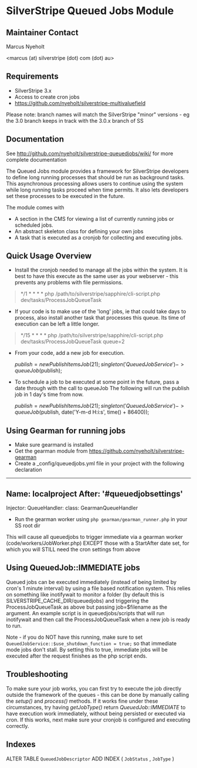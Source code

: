 # SilverStripe Queued Jobs Module


## Maintainer Contact

Marcus Nyeholt

<marcus (at) silverstripe (dot) com (dot) au>

## Requirements

* SilverStripe 3.x
* Access to create cron jobs
* https://github.com/nyeholt/silverstripe-multivaluefield

Please note: branch names will match the SilverStripe "minor" versions - eg 
the 3.0 branch keeps in track with the 3.0.x branch of SS

## Documentation

See http://github.com/nyeholt/silverstripe-queuedjobs/wiki/ for more complete
documentation

The Queued Jobs module provides a framework for SilverStripe developers to
define long running processes that should be run as background tasks.
This asynchronous processing allows users to continue using the system
while long running tasks proceed when time permits. It also lets
developers set these processes to be executed in the future.

The module comes with

* A section in the CMS for viewing a list of currently running jobs or scheduled jobs.
* An abstract skeleton class for defining your own jobs
* A task that is executed as a cronjob for collecting and executing jobs.

## Quick Usage Overview

* Install the cronjob needed to manage all the jobs within the system. It is best to have this execute as the
same user as your webserver - this prevents any problems with file permissions.

> */1 * * * * php /path/to/silverstripe/sapphire/cli-script.php dev/tasks/ProcessJobQueueTask

* If your code is to make use of the 'long' jobs, ie that could take days to process, also install another task
that processes this queue. Its time of execution can be left a little longer.

> */15 * * * * php /path/to/silverstripe/sapphire/cli-script.php dev/tasks/ProcessJobQueueTask queue=2

* From your code, add a new job for execution.

	$publish = new PublishItemsJob(21);
	singleton('QueuedJobService')->queueJob($publish);

* To schedule a job to be executed at some point in the future, pass a date through with the call to queueJob
The following will run the publish job in 1 day's time from now. 

	$publish = new PublishItemsJob(21);
	singleton('QueuedJobService')->queueJob($publish, date('Y-m-d H:i:s', time() + 86400));

## Using Gearman for running jobs

* Make sure gearmand is installed
* Get the gearman module from https://github.com/nyeholt/silverstripe-gearman
* Create a _config/queuedjobs.yml file in your project with the following declaration

---
Name: localproject
After: '#queuedjobsettings'
---
Injector:
  QueueHandler: 
    class: GearmanQueueHandler

* Run the gearman worker using `php gearman/gearman_runner.php` in your SS root dir

This will cause all queuedjobs to trigger immediate via a gearman worker (code/workers/JobWorker.php)
EXCEPT those with a StartAfter date set, for which you will STILL need the cron settings from above

## Using QueuedJob::IMMEDIATE jobs

Queued jobs can be executed immediately (instead of being limited by cron's 1 minute interval) by using
a file based notification system. This relies on something like inotifywait to monitor a folder (by
default this is SILVERSTRIPE_CACHE_DIR/queuedjobs) and triggering the ProcessJobQueueTask as above
but passing job=$filename as the argument. An example script is in queuedjobs/scripts that will run
inotifywait and then call the ProcessJobQueueTask when a new job is ready to run. 

Note - if you do NOT have this running, make sure to set `QueuedJobService::$use_shutdown_function = true;`
so that immediate mode jobs don't stall. By setting this to true, immediate jobs will be executed after
the request finishes as the php script ends. 


## Troubleshooting

To make sure your job works, you can first try to execute the job directly outside the framework of the
queues - this can be done by manually calling the *setup()* and *process()* methods. If it works fine
under these circumstances, try having *getJobType()* return *QueuedJob::IMMEDIATE* to have execution
work immediately, without being persisted or executed via cron. If this works, next make sure your
cronjob is configured and executing correctly. 

## Indexes

ALTER TABLE `QueuedJobDescriptor` ADD INDEX ( `JobStatus` , `JobType` ) 


